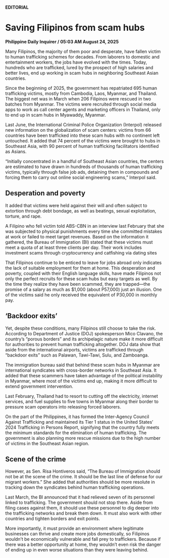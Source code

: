**EDITORIAL**

# Saving Filipinos from scam hubs

****Philippine Daily Inquirer / 05:03 AM August 24, 2025****

Many Filipinos, the majority of them poor and desperate, have fallen victim to human trafficking schemes for decades. From laborers to domestic and entertainment workers, the jobs have evolved with the times. Today, hundreds who are trafficked, lured by the prospect of high salaries and better lives, end up working in scam hubs in neighboring Southeast Asian countries.

Since the beginning of 2025, the government has repatriated 695 human trafficking victims, mostly from Cambodia, Laos, Myanmar, and Thailand. The biggest net was in March when 206 Filipinos were rescued in two batches from Myanmar. The victims were recruited through social media apps to work as call center agents and marketing officers in Thailand, only to end up in scam hubs in Myawaddy, Myanmar.

Last June, the International Criminal Police Organization (Interpol) released new information on the globalization of scam centers: victims from 66 countries have been trafficked into these scam hubs with no continent left untouched. It added that 74 percent of the victims were brought to hubs in Southeast Asia, with 90 percent of human trafficking facilitators identified as Asians.

“Initially concentrated in a handful of Southeast Asian countries, the centers are estimated to have drawn in hundreds of thousands of human trafficking victims, typically through false job ads, detaining them in compounds and forcing them to carry out online social engineering scams,” Interpol said.

## Desperation and poverty

It added that victims were held against their will and often subject to extortion through debt bondage, as well as beatings, sexual exploitation, torture, and rape.

A Filipino who fell victim told ABS-CBN in an interview last February that she was subjected to physical punishments every time she committed mistakes at work or failed to meet target revenues. Based on the information it gathered, the Bureau of Immigration (BI) stated that these victims must meet a quota of at least three clients per day. Their work includes investment scams through cryptocurrency and catfishing via dating sites

That Filipinos continue to be enticed to leave for jobs abroad only indicates the lack of suitable employment for them at home. This desperation and poverty, coupled with their English language skills, have made Filipinos not only the perfect recruits for these scam hubs but easy targets as well. By the time they realize they have been scammed, they are trapped—the promise of a salary as much as $1,000 (about P57,000) just an illusion. One of the victims said he only received the equivalent of P30,000 in monthly pay.

## ‘Backdoor exits’

Yet, despite these conditions, many Filipinos still choose to take the risk. According to Department of Justice (DOJ) spokesperson Mico Clavano, the country’s “porous borders” and its archipelagic nature make it more difficult for authorities to prevent human trafficking altogether. DOJ data show that aside from the international airports, victims are trafficked through “backdoor exits” such as Palawan, Tawi-Tawi, Sulu, and Zamboanga.

The immigration bureau said that behind these scam hubs in Myanmar are international syndicates with cross-border networks in Southeast Asia. It added that these scammers have taken advantage of the political instability in Myanmar, where most of the victims end up, making it more difficult to extend government intervention.

Last February, Thailand had to resort to cutting off the electricity, internet services, and fuel supplies to five towns in Myanmar along their border to pressure scam operators into releasing forced laborers.

On the part of the Philippines, it has formed the Inter-Agency Council Against Trafficking and maintained its Tier 1 status in the United States’ 2024 Trafficking in Persons Report, signifying that the country fully meets the minimum standards for the elimination of human trafficking. The government is also planning more rescue missions due to the high number of victims in the Southeast Asian region.

## Scene of the crime

However, as Sen. Risa Hontiveros said, “The Bureau of Immigration should not be at the scene of the crime. It should be the last line of defense for our migrant workers.” She added that authorities should be more resolute in tracking down the syndicates behind human trafficking operations.

Last March, the BI announced that it had relieved seven of its personnel linked to trafficking. The government should not stop there. Aside from filing cases against them, it should use these personnel to dig deeper into the trafficking networks and break them down. It must also work with other countries and tighten borders and exit points.

More importantly, it must provide an environment where legitimate businesses can thrive and create more jobs domestically, so Filipinos wouldn’t be economically vulnerable and fall prey to traffickers. Because if there was a better opportunity at home, they wouldn’t even risk the danger of ending up in even worse situations than they were leaving behind.
